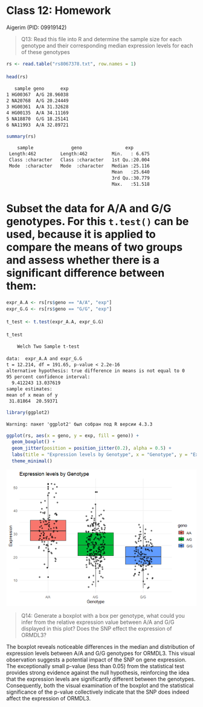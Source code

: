 # Class 12: Homework
Aigerim (PID: 09919142)

> Q13: Read this file into R and determine the sample size for each
> genotype and their corresponding median expression levels for each of
> these genotypes

``` r
rs <- read.table("rs8067378.txt", row.names = 1)

head(rs)
```

       sample geno      exp
    1 HG00367  A/G 28.96038
    2 NA20768  A/G 20.24449
    3 HG00361  A/A 31.32628
    4 HG00135  A/A 34.11169
    5 NA18870  G/G 18.25141
    6 NA11993  A/A 32.89721

``` r
summary(rs)
```

        sample              geno                exp        
     Length:462         Length:462         Min.   : 6.675  
     Class :character   Class :character   1st Qu.:20.004  
     Mode  :character   Mode  :character   Median :25.116  
                                           Mean   :25.640  
                                           3rd Qu.:30.779  
                                           Max.   :51.518  

# Subset the data for A/A and G/G genotypes. For this `t.test()` can be used, because it is applied to compare the means of two groups and assess whether there is a significant difference between them:

``` r
expr_A.A <- rs[rs$geno == "A/A", "exp"]
expr_G.G <- rs[rs$geno == "G/G", "exp"]

t_test <- t.test(expr_A.A, expr_G.G)

t_test
```


        Welch Two Sample t-test

    data:  expr_A.A and expr_G.G
    t = 12.214, df = 191.65, p-value < 2.2e-16
    alternative hypothesis: true difference in means is not equal to 0
    95 percent confidence interval:
      9.412243 13.037619
    sample estimates:
    mean of x mean of y 
     31.81864  20.59371 

``` r
library(ggplot2)
```

    Warning: пакет 'ggplot2' был собран под R версии 4.3.3

``` r
ggplot(rs, aes(x = geno, y = exp, fill = geno)) +
  geom_boxplot() +
  geom_jitter(position = position_jitter(0.2), alpha = 0.5) +
  labs(title = "Expression levels by Genotype", x = "Genotype", y = "Expression") +
  theme_minimal()
```

![](class12HW.markdown_strict_files/figure-markdown_strict/unnamed-chunk-4-1.png)

> Q14: Generate a boxplot with a box per genotype, what could you infer
> from the relative expression value between A/A and G/G displayed in
> this plot? Does the SNP effect the expression of ORMDL3?

The boxplot reveals noticeable differences in the median and
distribution of expression levels between A/A and G/G genotypes for
ORMDL3. This visual observation suggests a potential impact of the SNP
on gene expression. The exceptionally small p-value (less than 0.05)
from the statistical test provides strong evidence against the null
hypothesis, reinforcing the idea that the expression levels are
significantly different between the genotypes. Consequently, both the
visual examination of the boxplot and the statistical significance of
the p-value collectively indicate that the SNP does indeed affect the
expression of ORMDL3.
